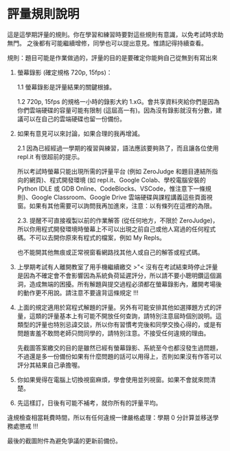 # 評量規則說明

這是這學期評量的規則。你在學習和練習時要對這些規則有意識，以免考試時求助無門。
之後都有可能繼續增修，同學也可以提出意見。惟請記得持續查看。  

規則：題目可能是作業做過的，評量的目的是要確定你能夠自己從無到有寫出來  

1. 螢幕錄影 (確定規格 720p, 15fps)：  

    1.1 螢幕錄影是評量結果的關鍵根據。  

    1.2 720p, 15fps 的規格一小時的錄影大約 1.xG。會共享資料夾給你們是因為你們雲端硬碟的容量可能有限制 (這屆高一有)。因為沒有錄影就沒有分數，建議可以在自己的雲端硬碟也留一份備份。  

2. 如果有意見可以來討論，如果合理的我再增減。  

    2.1 因為已經經過一學期的複習與練習，語法應該要夠熟了，而且讓各位使用 repl.it 有很超前的提示。  

    所以考試時螢幕只能出現所需的評量平台 (例如 ZeroJudge 和題目連結所指向的網頁)、程式開發環境 (如 repl.it、Google Colab、學校電腦安裝的 Python IDLE 或 GDB Online、CodeBlocks、VSCode，惟注意下一條規則)、Google Classroom、Google Drive 雲端硬碟與課程講義這些頁面視窗。如果有其他需要可以詢問我再加進來，注意：以有條列在這裡的為限。  

    2.3. 提醒不可直接複製以前的作業解答 (從任何地方，不限於 ZeroJudge)，所以你用程式開發環境時螢幕上不可以出現之前自己或他人寫過的任何程式碼。不可以去開你原來有程式的檔案，例如 My Repls。  

    也不能開其他無痕或正常視窗看網路找其他人或自己的解答或程式碼。  

4. 上學期考試有人離開教室了用手機繼續繳交 >"< 沒有在考試結束時停止評量是因為不確定會不會影響因為系統負荷延遲評分，所以請不要小聰明鑽這個漏洞，造成無端的困擾。所有解題與提交過程必須都在螢幕錄影內，離開考場後的動作更不用說。請注意不要違背這條規定 !!!  

5. 上面的規定適用於寫程式解題的評量。另外有可能安排其他如選擇題方式的評量，這類的評量基本上有可能不開放任何查詢，請特別注意屆時個別說明。這類型的評量也特別忌諱交談，所以你有習慣考完後和同學交換心得的，或是有問題害羞不敢問老師只問同學的，請特別注意。不接受任何違規的理由。  

   先截圖答案繳交的目的是雖然已經有螢幕錄影、系統至今也都沒發生過問題，不過還是多一份備份如果有什麼問題的話可以用得上，否則如果沒有作答可以評分其結果自己承擔喔。
  
6. 你如果覺得在電腦上切換視窗麻煩，學會使用並列視窗。如果不會就來問清楚。  
   
7. 先這樣訂，日後有可能不補考，就你所有的評量平均。  

違規檢查相當耗費時間，所以有任何違規一律嚴格處理：學期 0 分計算並移送學務處懲戒 !!!

最後的截圖附件為避免爭議的更新前備份。